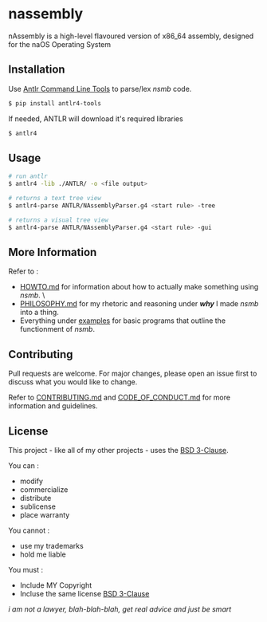 # nassembly

nAssembly is a high-level flavoured version of x86_64 assembly, designed for the naOS Operating System

## Installation

Use [Antlr Command Line Tools](https://github.com/antlr/antlr4-tools) to parse/lex *nsmb* code.

```bash
$ pip install antlr4-tools
```

If needed, ANTLR will download it's required libraries 

```bash
$ antlr4
```

## Usage

```bash
# run antlr
$ antlr4 -lib ./ANTLR/ -o <file output>

# returns a text tree view
$ antlr4-parse ANTLR/NAssemblyParser.g4 <start rule> -tree

# returns a visual tree view 
$ antlr4-parse ANTLR/NAssemblyParser.g4 <start rule> -gui
```

## More Information

Refer to :
- [HOWTO.md](HOWTO.md) for information about how to actually make something using *nsmb*. \
- [PHILOSOPHY.md](PHILOSOPHY.md) for my rhetoric and reasoning under ***why*** I made *nsmb* into a thing.
- Everything under [examples](examples/) for basic programs that outline the functionment of *nsmb*.

## Contributing

Pull requests are welcome. For major changes, please open an issue first
to discuss what you would like to change.

Refer to [CONTRIBUTING.md](CONTRIBUTING.md) and [CODE_OF_CONDUCT.md](CODE_OF_CONDUCT.md) for more information and guidelines.

## License

This project - like all of my other projects - uses the [BSD 3-Clause](LICENSE).

You can :
- modify
- commercialize
- distribute
- sublicense
- place warranty

You cannot : 
- use my trademarks 
- hold me liable 

You must : 
- Include MY Copyright
- Incluse the same license [BSD 3-Clause](LICENSE)

*i am not a lawyer, blah-blah-blah, get real advice and just be smart*